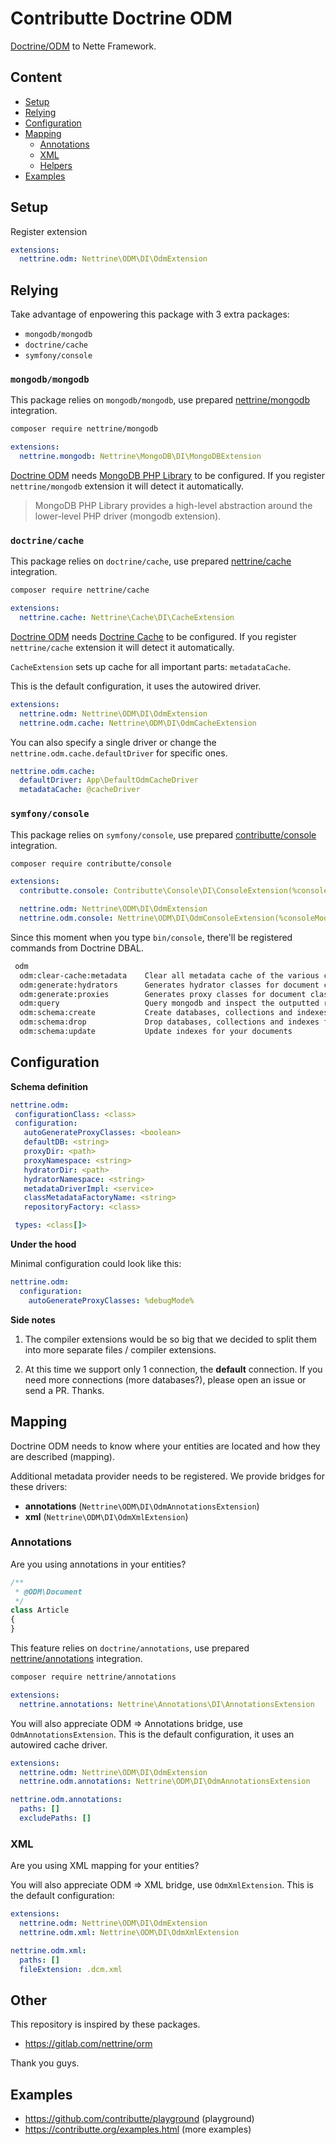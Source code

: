 # Contributte Doctrine ODM

[Doctrine/ODM](https://www.doctrine-project.org/projects/mongodb-odm) to Nette Framework.


## Content
- [Setup](#setup)
- [Relying](#relying)
- [Configuration](#configuration)
- [Mapping](#mapping)
  - [Annotations](#annotations)
  - [XML](#xml)
  - [Helpers](#helpers)
- [Examples](#examples)


## Setup

Register extension

```yaml
extensions:
  nettrine.odm: Nettrine\ODM\DI\OdmExtension
```


## Relying

Take advantage of enpowering this package with 3 extra packages:

- `mongodb/mongodb`
- `doctrine/cache`
- `symfony/console`


### `mongodb/mongodb`

This package relies on `mongodb/mongodb`, use prepared [nettrine/mongodb](https://github.com/contributte/doctrine-mongodb) integration.

```bash
composer require nettrine/mongodb
```

```yaml
extensions:
  nettrine.mongodb: Nettrine\MongoDB\DI\MongoDBExtension
```

[Doctrine ODM](https://www.doctrine-project.org/projects/mongodb-odm) needs [MongoDB PHP Library](https://github.com/mongodb/mongo-php-library) to be configured. If you register `nettrine/mongodb` extension it will detect it automatically.

> MongoDB PHP Library provides a high-level abstraction around the lower-level PHP driver (mongodb extension).


### `doctrine/cache`

This package relies on `doctrine/cache`, use prepared [nettrine/cache](https://github.com/contributte/doctrine-cache) integration.

```bash
composer require nettrine/cache
```

```yaml
extensions:
  nettrine.cache: Nettrine\Cache\DI\CacheExtension
```

[Doctrine ODM](https://www.doctrine-project.org/projects/mongodb-odm) needs [Doctrine Cache](https://www.doctrine-project.org/projects/cache.html) to be configured. If you register `nettrine/cache` extension it will detect it automatically.

`CacheExtension` sets up cache for all important parts: `metadataCache`.

This is the default configuration, it uses the autowired driver.

```yaml
extensions:
  nettrine.odm: Nettrine\ODM\DI\OdmExtension
  nettrine.odm.cache: Nettrine\ODM\DI\OdmCacheExtension
```

You can also specify a single driver or change the `nettrine.odm.cache.defaultDriver` for specific ones.

```yaml
nettrine.odm.cache:
  defaultDriver: App\DefaultOdmCacheDriver
  metadataCache: @cacheDriver
```

### `symfony/console`

This package relies on `symfony/console`, use prepared [contributte/console](https://github.com/contributte/console) integration.

```bash
composer require contributte/console
```

```yaml
extensions:
  contributte.console: Contributte\Console\DI\ConsoleExtension(%consoleMode%)

  nettrine.odm: Nettrine\ODM\DI\OdmExtension
  nettrine.odm.console: Nettrine\ODM\DI\OdmConsoleExtension(%consoleMode%)
```

Since this moment when you type `bin/console`, there'll be registered commands from Doctrine DBAL.

```sh
 odm
  odm:clear-cache:metadata    Clear all metadata cache of the various cache drivers.
  odm:generate:hydrators      Generates hydrator classes for document classes.
  odm:generate:proxies        Generates proxy classes for document classes.
  odm:query                   Query mongodb and inspect the outputted results from your document classes.
  odm:schema:create           Create databases, collections and indexes for your documents
  odm:schema:drop             Drop databases, collections and indexes for your documents
  odm:schema:update           Update indexes for your documents
```

## Configuration

**Schema definition**

 ```yaml
nettrine.odm:
  configurationClass: <class>
  configuration:
    autoGenerateProxyClasses: <boolean>
    defaultDB: <string>
    proxyDir: <path>
    proxyNamespace: <string>
    hydratorDir: <path>
    hydratorNamespace: <string>
    metadataDriverImpl: <service>
    classMetadataFactoryName: <string>
    repositoryFactory: <class>

  types: <class[]>
```

**Under the hood**

Minimal configuration could look like this:

```yaml
nettrine.odm:
  configuration:
    autoGenerateProxyClasses: %debugMode%
```

**Side notes**

1. The compiler extensions would be so big that we decided to split them into more separate files / compiler extensions.

2. At this time we support only 1 connection, the **default** connection. If you need more connections (more databases?), please open an issue or send a PR. Thanks.


## Mapping

Doctrine ODM needs to know where your entities are located and how they are described (mapping).

Additional metadata provider needs to be registered. We provide bridges for these drivers:

- **annotations** (`Nettrine\ODM\DI\OdmAnnotationsExtension`)
- **xml** (`Nettrine\ODM\DI\OdmXmlExtension`)


### Annotations

Are you using annotations in your entities?

```php
/**
 * @ODM\Document
 */
class Article
{
}
```

This feature relies on `doctrine/annotations`, use prepared [nettrine/annotations](https://github.com/contributte/doctrine-annotations) integration.

```bash
composer require nettrine/annotations
```

```yaml
extensions:
  nettrine.annotations: Nettrine\Annotations\DI\AnnotationsExtension
```

You will also appreciate ODM => Annotations bridge, use `OdmAnnotationsExtension`. This is the default configuration, it uses an autowired cache driver.

```yaml
extensions:
  nettrine.odm: Nettrine\ODM\DI\OdmExtension
  nettrine.odm.annotations: Nettrine\ODM\DI\OdmAnnotationsExtension

nettrine.odm.annotations:
  paths: []
  excludePaths: []
```

### XML

Are you using XML mapping for your entities?

You will also appreciate ODM => XML bridge, use `OdmXmlExtension`. This is the default configuration:

```yaml
extensions:
  nettrine.odm: Nettrine\ODM\DI\OdmExtension
  nettrine.odm.xml: Nettrine\ODM\DI\OdmXmlExtension

nettrine.odm.xml:
  paths: []
  fileExtension: .dcm.xml
```

## Other

This repository is inspired by these packages.

- https://gitlab.com/nettrine/orm

Thank you guys.


## Examples

- https://github.com/contributte/playground (playground)
- https://contributte.org/examples.html (more examples)
